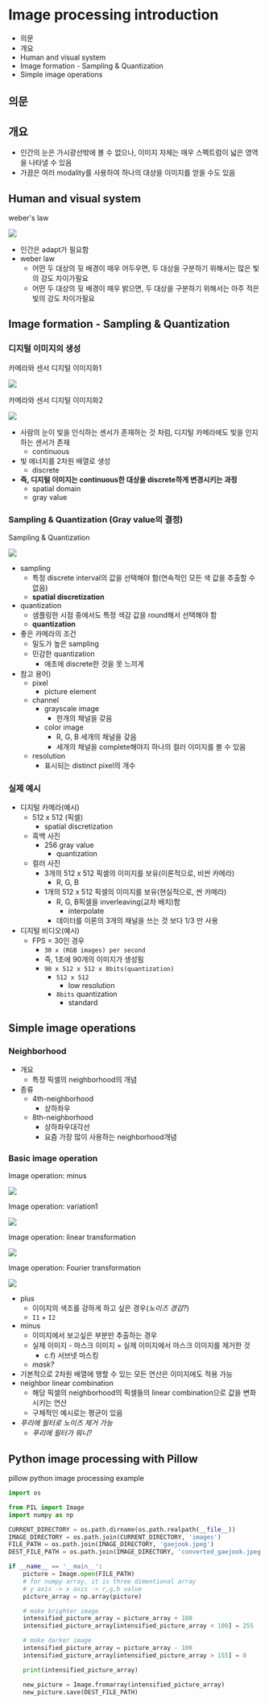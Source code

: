 # Image processing introduction

- 의문
- 개요
- Human and visual system
- Image formation - Sampling & Quantization
- Simple image operations

## 의문

## 개요

- 인간의 눈은 가시광선밖에 볼 수 없으나, 이미지 자체는 매우 스펙트럼이 넓은 영역을 나타낼 수 있음
- 가끔은 여러 modality를 사용하여 하나의 대상을 이미지를 얻을 수도 있음

## Human and visual system

weber's law

![](./images/week1/image_perception1.png)

- 인간은 adapt가 필요함
- weber law
  - 어떤 두 대상의 뒷 배경이 매우 어두우면, 두 대상을 구분하기 위해서는 많은 빛의 강도 차이가필요
  - 어떤 두 대상의 뒷 배경이 매우 밝으면, 두 대상을 구분하기 위해서는 아주 적은 빛의 강도 차이가필요

## Image formation - Sampling & Quantization

### 디지털 이미지의 생성

카메라와 센서 디지털 이미지화1

![](./images/week1/camera_and_sensor1.png)

카메라와 센서 디지털 이미지화2

![](./images/week1/camera_and_sensor2.png)

- 사람의 눈이 빛을 인식하는 센서가 존재하는 것 처럼, 디지털 카메라에도 빛을 인지하는 센서가 존재
  - continuous
- 빛 에너지를 2차원 배열로 생성
  - discrete
- **즉, 디지털 이미지는 continuous한 대상을 discrete하게 변경시키는 과정**
  - spatial domain
  - gray value

### Sampling & Quantization (Gray value의 결정)

Sampling & Quantization

![](./images/week1/sampling_and_quantization1.png)

- sampling
  - 특정 discrete interval의 값을 선택해야 함(연속적인 모든 색 값을 추출할 수 없음)
  - **spatial discretization**
- quantization
  - 샘플링한 시점 중에서도 특정 색감 값을 round해서 선택해야 함
  - **quantization**
- 좋은 카메라의 조건
  - 밀도가 높은 sampling
  - 민감한 quantization
    - 애초에 discrete한 것을 못 느끼게
- 참고 용어)
  - pixel
    - picture element
  - channel
    - grayscale image
      - 한개의 채널을 갖음
    - color image
      - R, G, B 세개의 채널을 갖음
      - 세개의 채널을 complete해야지 하나의 컬러 이미지를 볼 수 있음
  - resolution
    - 표시되는 distinct pixel의 개수

### 실제 예시

- 디지털 카메라(예시)
  - 512 x 512 (픽셀)
    - spatial discretization
  - 흑백 사진
    - 256 gray value
      - quantization
  - 컬러 사진
    - 3개의 512 x 512 픽셀의 이미지를 보유(이론적으로, 비싼 카메라)
      - R, G, B
    - 1개의 512 x 512 픽셀의 이미지를 보유(현실적으로, 싼 카메라)
      - R, G, B픽셀을 inverleaving(교차 배치)함
        - interpolate
      - 데이터를 이론의 3개의 채널을 쓰는 것 보다 1/3 만 사용
- 디지털 비디오(예시)
  - FPS = 30인 경우
    - `30 x (RGB images) per second`
    - 즉, 1초에 90개의 이미지가 생성됨
    - `90 x 512 x 512 x 8bits(quantization)`
      - `512 x 512`
        - low resolution
      - `8bits` quantization
        - standard

## Simple image operations

### Neighborhood

- 개요
  - 특정 픽셀의 neighborhood의 개념
- 종류
  - 4th-neighborhood
    - 상하좌우
  - 8th-neighborhood
    - 상하좌우대각선
    - 요즘 가장 많이 사용하는 neighborhood개념

### Basic image operation

Image operation: minus

![](./images/week1/image_operation1.png)

Image operation: variation1

![](./images/week1/image_operation2.png)

Image operation: linear transformation

![](./images/week1/image_operation3.png)

Image operation: Fourier transformation

![](./images/week1/image_operation4.png)

- plus
  - 이미지의 색조를 강하게 하고 싶은 경우(*노이즈 경감?*)
  - `I1` + `I2`
- minus
  - 이미지에서 보고싶은 부분만 추출하는 경우
  - 실제 이미지 - 마스크 이미지 = 실제 이미지에서 마스크 이미지를 제거한 것
    - c.f) 서브넷 마스킹
  - *mask?*
- 기본적으로 2차원 배열에 행할 수 있는 모든 연산은 이미지에도 적용 가능
- neighbor linear combination
  - 해당 픽셀의 neighborhood의 픽셀들의 linear combination으로 값을 변화 시키는 연산
  - 구체적인 예시로는 평균이 있음
- *푸리에 필터로 노이즈 제거 가능*
  - *푸리에 필터가 뭐니?*

## Python image processing with Pillow

pillow python image processing example

```py
import os

from PIL import Image
import numpy as np

CURRENT_DIRECTORY = os.path.dirname(os.path.realpath(__file__))
IMAGE_DIRECTORY = os.path.join(CURRENT_DIRECTORY, 'images')
FILE_PATH = os.path.join(IMAGE_DIRECTORY, 'gaejook.jpeg')
DEST_FILE_PATH = os.path.join(IMAGE_DIRECTORY, 'converted_gaejook.jpeg')

if __name__ == '__main__':
    picture = Image.open(FILE_PATH)
    # for numpy array, it is three dimentional array
    # y axis -> x axis -> r,g,b value
    picture_array = np.array(picture)

    # make brighter image
    intensified_picture_array = picture_array + 100
    intensified_picture_array[intensified_picture_array < 100] = 255

    # make darker image
    intensified_picture_array = picture_array - 100
    intensified_picture_array[intensified_picture_array > 155] = 0

    print(intensified_picture_array)

    new_picture = Image.fromarray(intensified_picture_array)
    new_picture.save(DEST_FILE_PATH)

```
